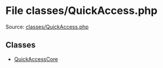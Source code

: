 File classes/QuickAccess.php
=========

Source: [classes/QuickAccess.php](https://github.com/PrestaShop/PrestaShop/blob/1.6.0.8/classes/QuickAccess.php)


Classes
-------

* [QuickAccessCore](class.QuickAccessCore.md)

